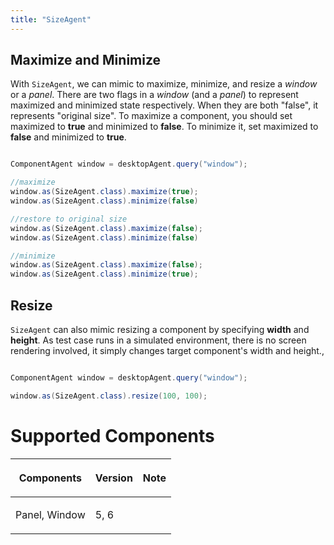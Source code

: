 ```yaml
---
title: "SizeAgent"
---
```






## Maximize and Minimize

With `SizeAgent`, we can mimic to maximize, minimize, and resize a
*window* or a *panel*. There are two flags in a *window* (and a *panel*)
to represent maximized and minimized state respectively. When they are
both "false", it represents "original size". To maximize a component,
you should set maximized to **true** and minimized to **false**. To
minimize it, set maximized to **false** and minimized to **true**.

```java

ComponentAgent window = desktopAgent.query("window");

//maximize
window.as(SizeAgent.class).maximize(true);
window.as(SizeAgent.class).minimize(false)

//restore to original size
window.as(SizeAgent.class).maximize(false);
window.as(SizeAgent.class).minimize(false)

//minimize
window.as(SizeAgent.class).maximize(false);
window.as(SizeAgent.class).minimize(true);
```

## Resize

`SizeAgent` can also mimic resizing a component by specifying **width**
and **height**. As test case runs in a simulated environment, there is
no screen rendering involved, it simply changes target component's width
and height.,

```java

ComponentAgent window = desktopAgent.query("window");

window.as(SizeAgent.class).resize(100, 100);
```

# Supported Components

<table>
<thead>
<tr class="header">
<th><center>
<p>Components</p>
</center></th>
<th><center>
<p>Version</p>
</center></th>
<th><center>
<p>Note</p>
</center></th>
</tr>
</thead>
<tbody>
<tr class="odd">
<td><p>Panel, Window</p></td>
<td><p>5, 6</p></td>
<td></td>
</tr>
</tbody>
</table>

 
